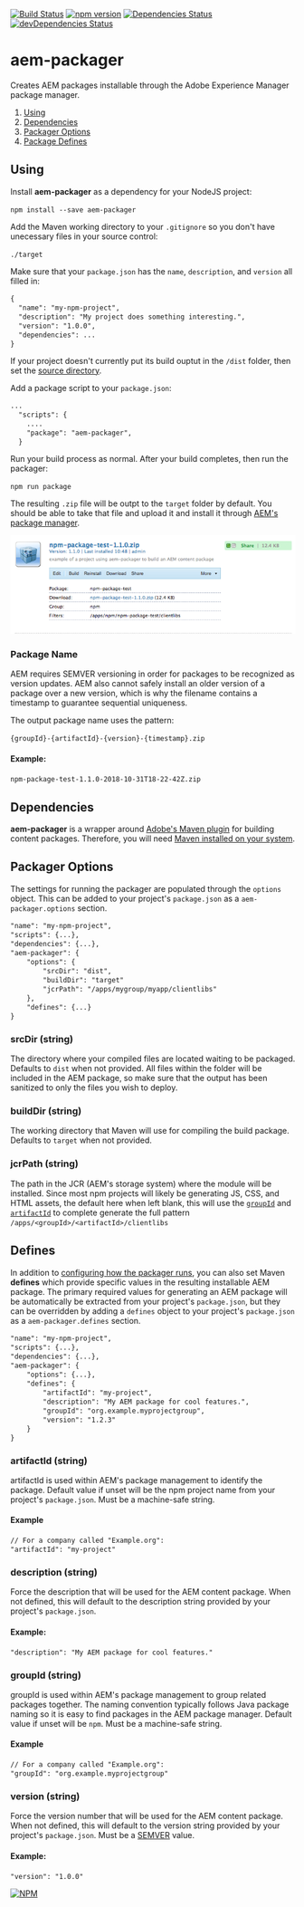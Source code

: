[![Build Status](https://travis-ci.org/amclin/aem-packager.svg?branch=master)](https://travis-ci.org/amclin/aem-packager)
[![npm version](https://badge.fury.io/js/aem-packager.svg)](https://badge.fury.io/js/aem-packager)
[![Dependencies Status](https://david-dm.org/amclin/aem-packager/status.svg)](https://david-dm.org/amclin/aem-packager)
[![devDependencies Status](https://david-dm.org/amclin/aem-packager/dev-status.svg)](https://david-dm.org/amclin/aem-packager?type=dev)
# aem-packager
Creates AEM packages installable through the Adobe Experience Manager package manager.

1. [Using](#Using)
2. [Dependencies](#Dependencies)
3. [Packager Options](#Options)
4. [Package Defines](#Defines)

## Using
Install **aem-packager** as a dependency for your NodeJS project:

`npm install --save aem-packager`

Add the Maven working directory to your `.gitignore` so you don't have unecessary files in your source control:

`./target`

Make sure that your `package.json` has the `name`, `description`, and `version` all filled in:

```
{
  "name": "my-npm-project",
  "description": "My project does something interesting.",
  "version": "1.0.0",
  "dependencies": ...
}
```

If your project doesn't currently put its build ouptut in the `/dist` folder, then set the [source directory](#buildDir-string).

Add a package script to your `package.json`:

```
...
  "scripts": {
    ....
    "package": "aem-packager",
  }

```

Run your build process as normal. After your build completes, then run the packager:

`npm run package`

The resulting `.zip` file will be outpt to the `target` folder by default. You should be able to take that file and upload it and install it through [AEM's package manager](https://helpx.adobe.com/experience-manager/6-3/sites/administering/using/package-manager.html).

![Package installed in AEM Package Manager](docs/installed-package.png)

### Package Name
AEM requires SEMVER versioning in order for packages to be recognized as version updates. AEM also cannot safely install an older version of a package over a new version, which is why the filename contains a timestamp to guarantee sequential uniqueness.

The output package name uses the pattern:

`{groupId}-{artifactId}-{version}-{timestamp}.zip`

#### Example:

`npm-package-test-1.1.0-2018-10-31T18-22-42Z.zip`

## Dependencies
**aem-packager** is a wrapper around [Adobe's Maven plugin](https://helpx.adobe.com/experience-manager/6-3/sites/developing/using/vlt-mavenplugin.html) for building content packages. Therefore, you will need [Maven installed on your system](https://maven.apache.org/install.html).

## Packager Options
The settings for running the packager are populated through the `options` object. This can be added to your project's `package.json` as a `aem-packager.options` section.

```
"name": "my-npm-project",
"scripts": {...},
"dependencies": {...},
"aem-packager": {
    "options": {
        "srcDir": "dist",
        "buildDir": "target"
        "jcrPath": "/apps/mygroup/myapp/clientlibs"
    },
    "defines": {...}
}
```

### srcDir (string)
The directory where your compiled files are located waiting to be packaged. Defaults to `dist` when not provided. All files within the folder will be included in the AEM package, so make sure that the output has been sanitized to only the files you wish to deploy.

### buildDir (string)
The working directory that Maven will use for compiling the build package. Defaults to `target` when not provided.

### jcrPath (string)
The path in the JCR (AEM's storage system) where the module will be installed. Since most npm projects will likely be generating JS, CSS, and HTML assets, the default here when left blank, this will use the [`groupId`](#groupId-string) and [`artifactId`](#artifactId-string) to complete generate the full pattern `/apps/<groupId>/<artifactId>/clientlibs`

## Defines
In addition to [configuring how the packager runs](#Options), you can also set Maven **defines** which provide specific values in the resulting installable AEM package. The primary required values for generating an AEM package will be automatically be extracted from your project's `package.json`, but they can be overridden by adding a `defines` object to your project's `package.json` as a `aem-packager.defines` section.

```
"name": "my-npm-project",
"scripts": {...},
"dependencies": {...},
"aem-packager": {
    "options": {...},
    "defines": {
        "artifactId": "my-project",
        "description": "My AEM package for cool features.",
        "groupId": "org.example.myprojectgroup",
        "version": "1.2.3"
    }
}
```

### artifactId (string)
artifactId is used within AEM's package management to identify the package. Default value if unset will be the npm project name from your project's `package.json`. Must be a machine-safe string.

#### Example
```
// For a company called "Example.org":
"artifactId": "my-project"
```

### description (string)
Force the description that will be used for the AEM content package. When not defined, this will default to the description string provided by your project's `package.json`.

#### Example:
```
"description": "My AEM package for cool features."
```

### groupId (string)
groupId is used within AEM's package management to group related packages together. The naming convention typically follows Java package naming so it is easy to find packages in the AEM package manager. Default value if unset will be `npm`. Must be a machine-safe string.

#### Example
```
// For a company called "Example.org":
"groupId": "org.example.myprojectgroup"
```

### version (string)
Force the version number that will be used for the AEM content package. When not defined, this will default to the version string provided by your project's `package.json`. Must be a [SEMVER](https://semver.org/) value.

#### Example:
```
"version": "1.0.0"
```

[![NPM](https://nodei.co/npm/aem-packager.png)](https://nodei.co/npm/aem-packager/)